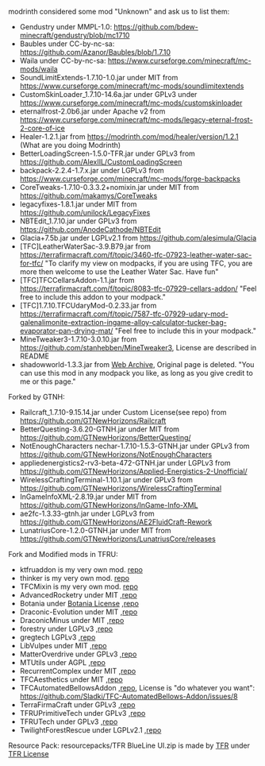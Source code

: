 modrinth considered some mod "Unknown" and ask us to list them:

- Gendustry under MMPL-1.0: https://github.com/bdew-minecraft/gendustry/blob/mc1710
- Baubles under CC-by-nc-sa: https://github.com/Azanor/Baubles/blob/1.7.10
- Waila under CC-by-nc-sa: https://www.curseforge.com/minecraft/mc-mods/waila
- SoundLimitExtends-1.7.10-1.0.jar under MIT from https://www.curseforge.com/minecraft/mc-mods/soundlimitextends
- CustomSkinLoader_1.7.10-14.6a.jar under GPLv3 under https://www.curseforge.com/minecraft/mc-mods/customskinloader
- eternalfrost-2.0b6.jar under Apache v2 from https://www.curseforge.com/minecraft/mc-mods/legacy-eternal-frost-2-core-of-ice
- Healer-1.2.1.jar from https://modrinth.com/mod/healer/version/1.2.1 (What are you doing Modrinth)
- BetterLoadingScreen-1.5.0-TFR.jar under GPLv3 from https://github.com/AlexIIL/CustomLoadingScreen
- backpack-2.2.4-1.7.x.jar under LGPLv3 from https://www.curseforge.com/minecraft/mc-mods/forge-backpacks
- CoreTweaks-1.7.10-0.3.3.2+nomixin.jar under MIT from https://github.com/makamys/CoreTweaks
- legacyfixes-1.8.1.jar under MIT from https://github.com/unilock/LegacyFixes
- NBTEdit_1.7.10.jar under GPLv3 from https://github.com/AnodeCathode/NBTEdit
- Glacia+7.5b.jar under LGPLv2.1 from https://github.com/alesimula/Glacia
- [TFC]LeatherWaterSac-3.9.B79.jar from https://terrafirmacraft.com/f/topic/3460-tfc-07923-leather-water-sac-for-tfc/ "To clarify my view on modpacks, if you are using TFC, you are more then welcome to use the Leather Water Sac. Have fun"
- [TFC]TFCCellarsAddon-1.1.jar from https://terrafirmacraft.com/f/topic/8083-tfc-07929-cellars-addon/ "Feel free to include this addon to your modpack."
- [TFC]1.7.10.TFCUdaryMod-0.2.33.jar from https://terrafirmacraft.com/f/topic/7587-tfc-07929-udary-mod-galenalimonite-extraction-ingame-alloy-calculator-tucker-bag-evaporator-pan-drying-mat/ "Feel free to include this in your modpack."
- MineTweaker3-1.7.10-3.0.10.jar from https://github.com/stanhebben/MineTweaker3, License are described in README
- shadowworld-1.3.3.jar from [Web Archive](https://web.archive.org/web/20180110063949/http://www.minecraftforum.net/forums/mapping-and-modding-java-edition/minecraft-mods/wip-mods/1446206-shadow-world-1-3-3-1-3-3b), Original page is deleted. "You can use this mod in any modpack you like, as long as you give credit to me or this page."

Forked by GTNH:
- Railcraft_1.7.10-9.15.14.jar under Custom License(see repo) from https://github.com/GTNewHorizons/Railcraft
- BetterQuesting-3.6.20-GTNH.jar under MIT from https://github.com/GTNewHorizons/BetterQuesting/
- NotEnoughCharacters nechar-1.7.10-1.5.3-GTNH.jar under GPLv3 from https://github.com/GTNewHorizons/NotEnoughCharacters
- appliedenergistics2-rv3-beta-472-GTNH.jar under LGPLv3 from https://github.com/GTNewHorizons/Applied-Energistics-2-Unofficial/
- WirelessCraftingTerminal-1.10.1.jar under GPLv3 from https://github.com/GTNewHorizons/WirelessCraftingTerminal
- InGameInfoXML-2.8.19.jar under MIT from https://github.com/GTNewHorizons/InGame-Info-XML
- ae2fc-1.3.33-gtnh.jar under LGPLv3 from https://github.com/GTNewHorizons/AE2FluidCraft-Rework
- LunatriusCore-1.2.0-GTNH.jar under MIT from https://github.com/GTNewHorizons/LunatriusCore/releases


Fork and Modified mods in TFRU:
- ktfruaddon is my very own mod. [repo](https://github.com/kuzuanpa/kTFRUAddon)
- thinker is my very own mod. [repo](https://github.com/kuzuanpa/Thinker)
- TFCMixin is my very own mod. [repo](https://github.com/kuzuanpa/TFCMixin)
- AdvancedRocketry under MIT ,[repo](https://github.com/kuzuanpa/AdvancedRocketry)
- Botania under [Botania License](https://botaniamod.net/license.html) ,[repo](https://github.com/kuzuanpa/Botania-TFR)
- Draconic-Evolution under MIT ,[repo](https://github.com/kuzuanpa/Draconic-Evolution)
- DraconicMinus under MIT ,[repo](https://github.com/kuzuanpa/DraconicMinus-_CN)
- forestry under LGPLv3 ,[repo](https://github.com/kuzuanpa/ForestryMC)
- gregtech LGPLv3 ,[repo](https://github.com/kuzuanpa/gregtech6-TFRU)
- LibVulpes under MIT ,[repo](https://github.com/kuzuanpa/libVulpes)
- MatterOverdrive under GPLv3 ,[repo](https://github.com/kuzuanpa/MatterOverdrive-TFRU)
- MTUtils under AGPL ,[repo](https://github.com/kuzuanpa/MTUtils)
- RecurrentComplex under MIT ,[repo](https://github.com/kuzuanpa/RecurrentComplex)
- TFCAesthetics under MIT ,[repo](https://github.com/kuzuanpa/tfc-aesthetics-tfru)
- TFCAutomatedBellowsAddon ,[repo](https://github.com/kuzuanpa/TFC-AutomatedBellows-Addon), License is "do whatever you want": https://github.com/Sladki/TFC-AutomatedBellows-Addon/issues/8
- TerraFirmaCraft under GPLv3 ,[repo](https://github.com/kuzuanpa/TFCraft-TFRU)
- TFRUPrimitiveTech under GPLv3 ,[repo](https://github.com/kuzuanpa/TFRUPrimitiveTech)
- TFRUTech under GPLv3 ,[repo](https://github.com/kuzuanpa/TFRUTech)
- TwilightForestRescue under LGPLv2.1 ,[repo](https://github.com/kuzuanpa/twilightforestRescue)

Resource Pack:
resourcepacks/TFR BlueLine UI.zip is made by [TFR](https://github.com/TerraFirmaRescue/TerraFirma-Rescue-Modpack/) under [TFR License](https://github.com/TerraFirmaRescue/TerraFirma-Rescue-Modpack/blob/master/LICENSE_zh_CN)
